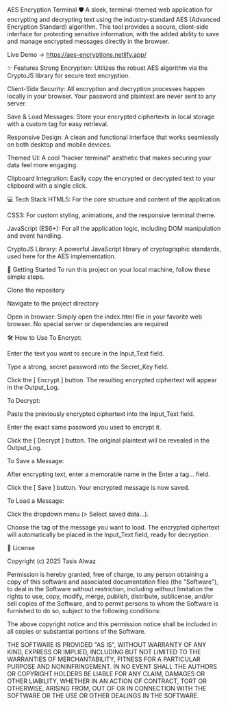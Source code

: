 AES Encryption Terminal 🛡️
A sleek, terminal-themed web application for encrypting and decrypting text using the industry-standard AES (Advanced Encryption Standard) algorithm. This tool provides a secure, client-side interface for protecting sensitive information, with the added ability to save and manage encrypted messages directly in the browser.

Live Demo -> https://aes-encryptions.netlify.app/



✨ Features
Strong Encryption: Utilizes the robust AES algorithm via the CryptoJS library for secure text encryption.

Client-Side Security: All encryption and decryption processes happen locally in your browser. Your password and plaintext are never sent to any server.

Save & Load Messages: Store your encrypted ciphertexts in local storage with a custom tag for easy retrieval.

Responsive Design: A clean and functional interface that works seamlessly on both desktop and mobile devices.

Themed UI: A cool "hacker terminal" aesthetic that makes securing your data feel more engaging.

Clipboard Integration: Easily copy the encrypted or decrypted text to your clipboard with a single click.




💻 Tech Stack
HTML5: For the core structure and content of the application.

CSS3: For custom styling, animations, and the responsive terminal theme.

JavaScript (ES6+): For all the application logic, including DOM manipulation and event handling.

CryptoJS Library: A powerful JavaScript library of cryptographic standards, used here for the AES implementation.




🚀 Getting Started
To run this project on your local machine, follow these simple steps.

Clone the repository

Navigate to the project directory

Open in browser:
Simply open the index.html file in your favorite web browser. No special server or dependencies are required




🛠️ How to Use
To Encrypt:

Enter the text you want to secure in the Input_Text field.

Type a strong, secret password into the Secret_Key field.

Click the [ Encrypt ] button. The resulting encrypted ciphertext will appear in the Output_Log.

To Decrypt:

Paste the previously encrypted ciphertext into the Input_Text field.

Enter the exact same password you used to encrypt it.

Click the [ Decrypt ] button. The original plaintext will be revealed in the Output_Log.

To Save a Message:

After encrypting text, enter a memorable name in the Enter a tag... field.

Click the [ Save ] button. Your encrypted message is now saved.

To Load a Message:

Click the dropdown menu (> Select saved data...).

Choose the tag of the message you want to load. The encrypted ciphertext will automatically be placed in the Input_Text field, ready for decryption.




📄 License

Copyright (c) 2025 Tasis Alwaz

Permission is hereby granted, free of charge, to any person obtaining a copy
of this software and associated documentation files (the "Software"), to deal
in the Software without restriction, including without limitation the rights
to use, copy, modify, merge, publish, distribute, sublicense, and/or sell
copies of the Software, and to permit persons to whom the Software is
furnished to do so, subject to the following conditions:

The above copyright notice and this permission notice shall be included in all
copies or substantial portions of the Software.

THE SOFTWARE IS PROVIDED "AS IS", WITHOUT WARRANTY OF ANY KIND, EXPRESS OR
IMPLIED, INCLUDING BUT NOT LIMITED TO THE WARRANTIES OF MERCHANTABILITY,
FITNESS FOR A PARTICULAR PURPOSE AND NONINFRINGEMENT. IN NO EVENT SHALL THE
AUTHORS OR COPYRIGHT HOLDERS BE LIABLE FOR ANY CLAIM, DAMAGES OR OTHER
LIABILITY, WHETHER IN AN ACTION OF CONTRACT, TORT OR OTHERWISE, ARISING FROM,
OUT OF OR IN CONNECTION WITH THE SOFTWARE OR THE USE OR OTHER DEALINGS IN THE
SOFTWARE.
